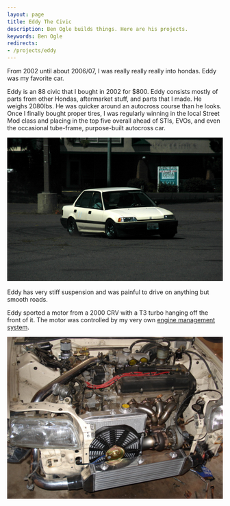```yaml
---
layout: page
title: Eddy The Civic
description: Ben Ogle builds things. Here are his projects.
keywords: Ben Ogle
redirects:
- /projects/eddy
---
```


From 2002 until about 2006/07, I was really really really into hondas. Eddy was my favorite car.

Eddy is an 88 civic that I bought in 2002 for &dollar;800. Eddy consists mostly of parts from other
Hondas, aftermarket stuff, and parts that I made. He weighs 2080lbs. He was quicker around an
autocross course than he looks. Once I finally bought proper tires, I was regularly winning in
the local Street Mod class and placing in the top five overall ahead of STIs, EVOs, and even the
occasional tube-frame, purpose-built autocross car.

![Eddy at an autox](/images/pic/eddy_autox.png)

Eddy has very stiff suspension and was painful to drive on anything but smooth roads.

Eddy sported a motor from a 2000 CRV with a T3 turbo hanging off the front of it. The motor was
controlled by my very own [engine management system](/projects/bre.html).

![Eddy's turbo](/images/pic/eddy_turbo.png)